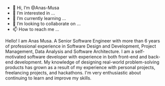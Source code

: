 - 👋 Hi, I’m @Anas-Musa
- 👀 I’m interested in ...
- 🌱 I’m currently learning ...
- 💞️ I’m looking to collaborate on ...
- 📫 How to reach me ...

<!---
Anas-Musa/Anas-Musa is a ✨ special ✨ repository because its `README.md` (this file) appears on your GitHub profile.
You can click the Preview link to take a look at your changes.
--->

Hello! I am Anas Musa. A Senior Software Engineer with more than 6 years of professional experience in Software Design and Development, 
Project Management, Data Analysis and Software Architecture. I am a self-motivated software developer with experience in both front-end and 
back-end development. My knowledge of designing real-world problem-solving products has grown as a result of my experience with personal projects, 
freelancing projects, and hackathons. I'm very enthusiastic about continuing to learn and improve my skills.
